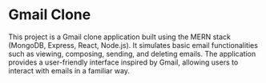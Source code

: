 # Gmail Clone

This project is a Gmail clone application built using the MERN stack (MongoDB, Express, React, Node.js). 
It simulates basic email functionalities such as viewing, composing, sending, and deleting emails. 
The application provides a user-friendly interface inspired by Gmail, allowing users to interact with emails in a familiar way.
